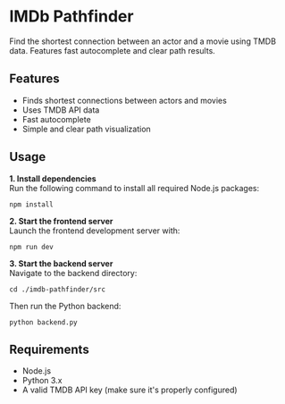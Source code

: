 # IMDb Pathfinder

Find the shortest connection between an actor and a movie using TMDB data. Features fast autocomplete and clear path results.

## Features

- Finds shortest connections between actors and movies  
- Uses TMDB API data  
- Fast autocomplete  
- Simple and clear path visualization  

## Usage

**1. Install dependencies**  
Run the following command to install all required Node.js packages:

`npm install`

**2. Start the frontend server**  
Launch the frontend development server with:

`npm run dev`

**3. Start the backend server**  
Navigate to the backend directory:

`cd ./imdb-pathfinder/src`

Then run the Python backend:

`python backend.py`

## Requirements

- Node.js  
- Python 3.x  
- A valid TMDB API key (make sure it's properly configured)
